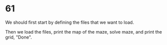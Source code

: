 # 61

We should first start by defining the files that we want to load.

Then we load the files, print the map of the maze, solve maze, and print the grid, "Done".

